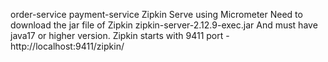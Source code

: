 order-service
payment-service
Zipkin Serve using Micrometer
Need to download the jar file of Zipkin
zipkin-server-2.12.9-exec.jar
And must have java17 or higher version.
Zipkin starts with 9411 port - http://localhost:9411/zipkin/
